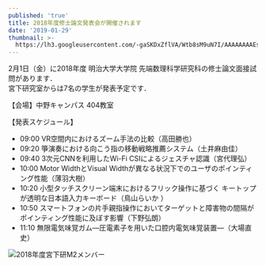```yaml
---
published: 'true'
title: 2018年度修士論文発表会が開催されます
date: '2019-01-29'
thumbnail: >-
  https://lh3.googleusercontent.com/-gaSKDxZflVA/Wtb8sM9uN7I/AAAAAAAAEs0/iVSPaS11S7MdZcFmYRlrsxiwSBEGTFcFACE0YBhgL/member_m2_2018.jpg
---
```

2月1日（金）に2018年度 明治大学大学院 先端数理科学研究科の修士論文面接試問があります．  
宮下研究室からは7名の学生が発表予定です．

【会場】中野キャンパス 404教室 

【発表スケジュール】

* 09:00 VR空間内におけるズーム手法の比較（高田勝也）
* 09:20 箏演奏における向こう指の移動戦略推薦システム（土井麻由佳）
* 09:40 3次元CNNを利用したWi-Fi CSIによるジェスチャ認識（宮代理弘）
* 10:00 Motor WidthとVisual Widthが異なる状況下でのユーザのポインティング性能（薄羽大樹）
* 10:20 小型タッチスクリーン端末におけるフリック操作に基づく
  キートップが透明な日本語入力キーボード（鳥山らいか ）
* 10:50 スマートフォンの片手親指操作においてターゲットと障害物の間隔がポインティング性能に及ぼす影響（下野弘朗）
* 11:10 無限電気味覚ガム―圧電素子を用いた口腔内電気味覚装置―（大場直史）



![2018年度宮下研M2メンバー](https://lh3.googleusercontent.com/-gaSKDxZflVA/Wtb8sM9uN7I/AAAAAAAAEs0/iVSPaS11S7MdZcFmYRlrsxiwSBEGTFcFACE0YBhgL/member_m2_2018.jpg)
